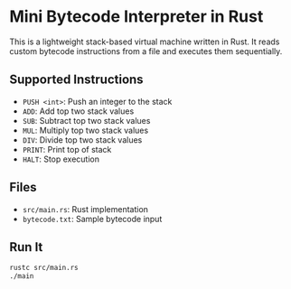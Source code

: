 # Mini Bytecode Interpreter in Rust

This is a lightweight stack-based virtual machine written in Rust. It reads custom bytecode instructions from a file and executes them sequentially.

## Supported Instructions
- `PUSH <int>`: Push an integer to the stack
- `ADD`: Add top two stack values
- `SUB`: Subtract top two stack values
- `MUL`: Multiply top two stack values
- `DIV`: Divide top two stack values
- `PRINT`: Print top of stack
- `HALT`: Stop execution

## Files
- `src/main.rs`: Rust implementation
- `bytecode.txt`: Sample bytecode input

## Run It
```bash
rustc src/main.rs
./main
